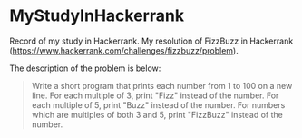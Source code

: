 # MyStudyInHackerrank
Record of my study in Hackerrank.
My resolution of FizzBuzz in Hackerrank (https://www.hackerrank.com/challenges/fizzbuzz/problem).


The description of the problem is below:

> Write a short program that prints each number from 1 to 100 on a new line. 
> For each multiple of 3, print "Fizz" instead of the number. 
> For each multiple of 5, print "Buzz" instead of the number. 
> For numbers which are multiples of both 3 and 5, print "FizzBuzz" instead of the number.
